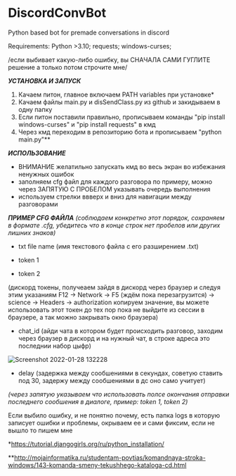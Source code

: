 # DiscordConvBot
Python based bot for premade conversations in discord

Requirements:
Python >3.10;
requests;
windows-curses;

/если выбивает какую-либо ошибку, вы СНАЧАЛА САМИ ГУГЛИТЕ решение а только потом строчите мне/

***УСТАНОВКА И ЗАПУСК***
1. Качаем питон, главное включаем PATH variables при установке*
2. Качаем файлы main.py и disSendClass.py из github и закидываем в одну папку
3. Если питон поставили правильно, прописываем команды "pip install windows-curses" и "pip install requests" в кмд
4. Через кмд переходим в репозиторию бота и прописываем "python main.py"**

***ИСПОЛЬЗОВАНИЕ***
- ВНИМАНИЕ желатильно запускать кмд во весь экран во избежания ненужных ошибок
- заполняем cfg файл для каждого разговора по примеру, можно через ЗАПЯТУЮ С ПРОБЕЛОМ указывать очередь выполнения
- используем стрелки ввверх и вниз для навигации между разговорами


***ПРИМЕР CFG ФАЙЛА*** *(соблюдаем конкретно этот порядок, сохраняем в формате .cfg, убедитесь что в конце строк нет пробелов или других лишних знаков)*

- txt file name     (имя текстового файла с его разширением .txt)

- token 1

- token 2

(дискорд токены, получеаем зайдя в дискорд через браузер и следуя этим указаниям F12 -> Network -> F5 (ждём пока перезагрузится) -> science -> Headers -> authorization копируем значение, вы можете использовать этот токен до тех пор пока не выйдите из сессии в браузере, а так можно закрывать окно браузера)
                  
- chat_id           (айди чата в котором будет происходить разговор, заходим через браузер в дискорд и на нужный чат, в строке адреса это последнии набор цыфр)

![Screenshot 2022-01-28 132228](https://user-images.githubusercontent.com/85110229/151538664-45e13e0d-b53f-472e-bfb4-13e95fdc76f8.png)

- delay             (задержка между сообшениями в секундах, советую ставить под 30, задержу между сообшениями в дс оно само учитует)

*(через запятую указываем что использовать полсе окончания отправки последнего сообшения в диалоге, пример: token 1, token 2)*



Если выбило ошибку, и не понятно почему, есть папка logs в которую записует ошибки и проблемы, окрываем ее и сами фиксим, если не вышло то пишем мне



*https://tutorial.djangogirls.org/ru/python_installation/

**http://mojainformatika.ru/studentam-povtias/komandnaya-stroka-windows/143-komanda-smeny-tekushhego-kataloga-cd.html
